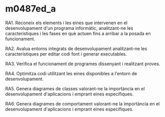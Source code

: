 # m0487ed_a
RA1. Reconeix els elements i les eines que intervenen en el desenvolupament d'un programa informàtic, analitzant-ne les característiques i les fases en què actuen fins a arribar a la posada en funcionament.

RA2. Avalua entorns integrats de desenvolupament analitzant-ne les característiques per editar codi font i generar executables.

RA3. Verifica el funcionament de programes dissenyant i realitzant proves.

RA4. Optimitza codi utilitzant les eines disponibles a l'entorn de desenvolupament.

RA5. Genera diagrames de classes valorant-ne la importància en el desenvolupament d'aplicacions i emprant eines específiques.

RA6. Genera diagrames de comportament valorant-ne la importància en el desenvolupament d'aplicacions i emprant eines específiques.
